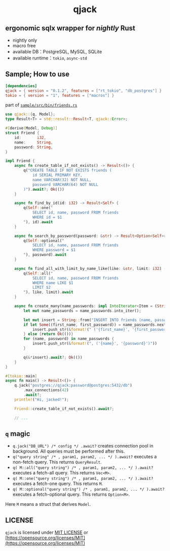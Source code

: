 <h1 align="center">
    qjack
</h1>

## ergonomic sqlx wrapper for *nightly* Rust
- nightly only
- macro free
- available DB：PostgreSQL, MySQL, SQLite
- available runtime：`tokio`, `async-std`

## Sample; How to use
```toml
[dependencies]
qjack = { version = "0.1.2", features = ["rt_tokio", "db_postgres"] }
tokio = { version = "1", features = ["macros"] }
```
part of [`sample/src/bin/friends.rs`](https://github.com/kana-rus/qjack/tree/main/sample/src/bin/friends.rs)
```rust
use qjack::{q, Model};
type Result<T> = std::result::Result<T, qjack::Error>;

#[derive(Model, Debug)]
struct Friend {
    id:       i32,
    name:     String,
    password: String,
}

impl Friend {
    async fn create_table_if_not_exists() -> Result<()> {
        q("CREATE TABLE IF NOT EXISTS friends (
            id SERIAL PRIMARY KEY,
            name VARCHAR(32) NOT NULL,
            password VARCHAR(64) NOT NULL
        )").await?; Ok(())
    }

    async fn find_by_id(id: i32) -> Result<Self> {
        q(Self::one("
            SELECT id, name, password FROM friends
            WHERE id = $1
        "), id).await
    }

    async fn search_by_password(password: &str) -> Result<Option<Self>> {
        q(Self::optional("
            SELECT id, name, password FROM friends
            WHERE password = $1
        "), password).await
    }

    async fn find_all_with_limit_by_name_like(like: &str, limit: i32) -> Result<Vec<Friend>> {
        q(Self::all("
            SELECT id, name, password FROM friends
            WHERE name LIKE $1
            LIMIT $2
        "), like, limit).await
    }

    async fn create_many(name_passwords: impl IntoIterator<Item = (String, String)>) -> Result<()> {
        let mut name_passwords = name_passwords.into_iter();

        let mut insert = String::from("INSERT INTO friends (name, password) VALUES");
        if let Some((first_name, first_password)) = name_passwords.next() {
            insert.push_str(&format!(" ('{first_name}', '{first_password}')"))
        } else {return Ok(())}
        for (name, password) in name_passwords {
            insert.push_str(&format!(", ('{name}', '{password}')"))
        }

        q(&*insert).await?; Ok(())
    }
}

#[tokio::main]
async fn main() -> Result<()> {
    q.jack("postgres://qjack:password@postgres:5432/db")
        .max_connections(42)
        .await?;
    println!("Hi, jacked!");

    Friend::create_table_if_not_exists().await?;

    // ...
```

## `q` magic

- `q.jack("DB_URL") /* config */ .await?` creates connection pool in background. All queries must be performed after this.
- `q("query string" /* , param1, param2, ... */ ).await?` executes a non-fetch query. This returns `QueryResult`.
- `q( M::all("query string") /* , param1, param2, ... */ ).await?` executes a fetch-all query. This returns `Vec<M>`.
- `q( M::one("query string") /* , param1, param2, ... */ ).await?` executes a fetch-one query. This returns `M`.
- `q( M::optional("query string") /* , param1, param2, ... */ ).await?` executes a fetch-optional query. This returns `Option<M>`.

Here `M` means a struct that derives `Model`.

## LICENSE
`qjack` is licensed under [MIT LICENSE](https://github.com/kana-rus/qjack/blob/main/LICENSE) or [https://opensource.org/licenses/MIT](https://opensource.org/licenses/MIT)
